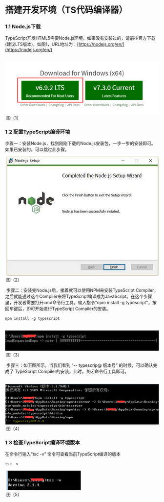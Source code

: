 # 搭建开发环境（TS代码编译器）



### 1.1 Node.js下载

​        TypeScript开发HTML5需要Node.js环境，如果没有安装过的，请前往官方下载(建议LTS版本)，如图1，URL地址为：[https://nodejs.org/en/](https://nodejs.org/en/)

​        ![blob.png](img/1.png)<br/>
​         图（1）

### 1.2 配置TypeScript编译环境

​        步骤一：安装Node.js，找到刚刚下载的Node.js安装包，一步一步的安装即可。如果已安装的，可以跳过此步骤。

​        ![blob.png](img/2.png)<br/>
​         图（2）

 

​        步骤二：安装完Node.js后，接着就可以使用NPM来安装TypeScript Compiler，之后就能通过这个Compiler来将TypeScript编译成为JavaScript。在这个步骤里，开发者需要打开cmd命令行工具，输入指令“npm install -g typescript”，按回车键后，即可开始进行TypeScript Compiler的安装。

```typescript
npm install -g typescript
```

​        ![blob.png](img/3.png)<br/>
​         图（3）



​         步骤三：如下图所示，当我们看到 “-- typescrip@ 版本号” 的时候，可以确认完成了 TypeScript Compiler的安装，此时，关闭命令行工具即可。 

​        ![blob.png](img/4.png)<br/>
​         图（4）



###  1.3 检查TypeScript编译环境版本

在命令行输入“tsc -v” 命令可查看当前TypeScript编译的版本

```typescript
tsc -v
```

​       ![blob.png](img/5.png)<br/>
​         图（5）